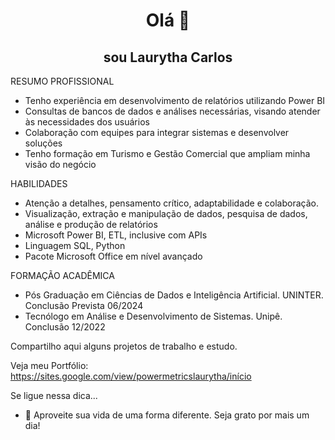 <h1 align="center">Olá 👋</h1>

<h2 align="center"> sou Laurytha Carlos </h2>

RESUMO PROFISSIONAL 
- Tenho experiência em desenvolvimento de relatórios utilizando Power BI
- Consultas de bancos de dados e análises necessárias, visando atender às necessidades dos usuários
- Colaboração com equipes para integrar sistemas e desenvolver soluções
- Tenho formação em Turismo e Gestão Comercial que ampliam minha visão do negócio

HABILIDADES
- Atenção a detalhes, pensamento crítico, adaptabilidade e colaboração. 
- Visualização, extração e manipulação de dados, pesquisa de dados, análise e produção de relatórios 
- Microsoft Power BI, ETL, inclusive com APIs
- Linguagem SQL, Python
- Pacote Microsoft Office em nível avançado

FORMAÇÃO ACADÊMICA
- Pós Graduação em Ciências de Dados e Inteligência Artificial. UNINTER. Conclusão Prevista 06/2024
- Tecnólogo em Análise e Desenvolvimento de Sistemas. Unipê. Conclusão 12/2022

Compartilho aqui alguns projetos de trabalho e estudo.

Veja meu Portfólio: https://sites.google.com/view/powermetricslaurytha/início 

Se ligue nessa dica...
- 💬 Aproveite sua vida de uma forma diferente. Seja grato por mais um dia!
